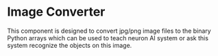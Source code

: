 Image Converter
===============

This component is designed to convert jpg/png image files
to the binary Python arrays which can be used to teach
neuron AI system or ask this system recognize the objects
on this image.
